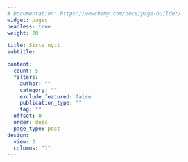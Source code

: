 ```yaml
---
# Documentation: https://wowchemy.com/docs/page-builder/
widget: pages
headless: true
weight: 20

title: Siste nytt
subtitle:

content:
  count: 5
  filters:
    author: ""
    category: ""
    exclude_featured: false
    publication_type: ""
    tag: ""
  offset: 0
  order: desc
  page_type: post
design:
  view: 3
  columns: "1"
---
```


